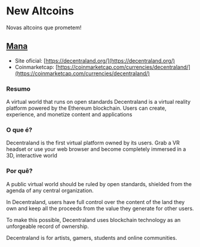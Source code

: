 # New Altcoins

Novas altcoins que prometem!


## [Mana](https://decentraland.org/)

- Site oficial: [https://decentraland.org/](https://decentraland.org/)
- Coinmarketcap: [https://coinmarketcap.com/currencies/decentraland/](https://coinmarketcap.com/currencies/decentraland/)

### Resumo

A virtual world that runs on open standards
Decentraland is a virtual reality platform powered by the Ethereum blockchain. Users can create, experience, and monetize content and applications

### O que é?

Decentraland is the first virtual platform owned by its users.
Grab a VR headset or use your web browser and become completely immersed in a 3D, interactive world

### Por quê?

A public virtual world should be ruled by open standards, shielded from the agenda of any central organization.


In Decentraland, users have full control over the content of the land they own and keep all the proceeds from the value they generate for other users.

To make this possible, Decentraland uses blockchain technology as an unforgeable record of ownership.

Decentraland is for 
artists, gamers, students and online communities.


